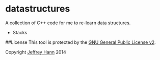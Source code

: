 datastructures
==============

A collection of C++ code for me to re-learn data structures.

* Stacks

##License
This tool is protected by the [GNU General Public License v2](http://www.gnu.org/licenses/gpl-2.0.html).

Copyright [Jeffrey Hann](http://jeffreyhann.ca/) 2014
